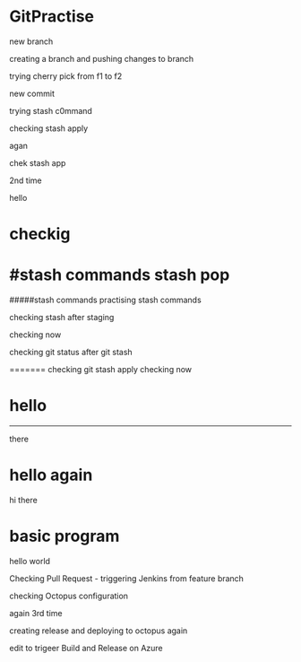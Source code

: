
# GitPractise

new branch

creating a branch and pushing changes to branch

trying cherry pick from f1 to f2


new commit

trying stash c0mmand


checking stash apply

agan


chek stash app

2nd time


hello


checkig
=======
#stash commands
stash pop
=======
#####stash commands
practising stash commands

checking stash after staging

checking now

checking git status after git stash

=======
checking git stash apply
checking now


hello
=======
--------------
there

hello again
=======
hi there

basic program
=======

hello world

Checking Pull Request - triggering Jenkins from feature branch


checking Octopus configuration

again
3rd time

creating release and deploying to octopus
again

edit to trigeer Build and Release on Azure